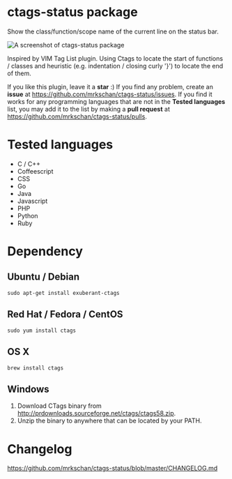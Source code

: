 # ctags-status package

Show the class/function/scope name of the current line on the status bar.

![A screenshot of ctags-status package](https://github.com/mrkschan/ctags-status/blob/master/docs/screenshot.gif?raw=true)

Inspired by VIM Tag List plugin. Using Ctags to locate the start of functions / classes and heuristic (e.g. indentation / closing curly '}') to locate the end of them.

If you like this plugin, leave it a **star** :) If you find any problem, create an **issue** at https://github.com/mrkschan/ctags-status/issues. If you find it works for any programming languages that are not in the **Tested languages** list, you may add it to the list by making a **pull request** at https://github.com/mrkschan/ctags-status/pulls.


# Tested languages

* C / C++
* Coffeescript
* CSS
* Go
* Java
* Javascript
* PHP
* Python
* Ruby


# Dependency

## Ubuntu / Debian

```
sudo apt-get install exuberant-ctags
```

## Red Hat / Fedora / CentOS

```
sudo yum install ctags
```

## OS X

```
brew install ctags
```

## Windows

1. Download CTags binary from http://prdownloads.sourceforge.net/ctags/ctags58.zip.
2. Unzip the binary to anywhere that can be located by your PATH.


# Changelog

https://github.com/mrkschan/ctags-status/blob/master/CHANGELOG.md
